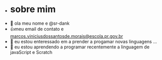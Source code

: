 - # sobre mim
- 👋 ola meu  nome e  @sr-dank
- :+1:meu email de contato e marcos.viniciusdossantosde.morais@escola.pr.gov.br
- 👀 eu estou enteressado em a prender a progamar novas linguagens ...
- 🌱 eu estou aprendendo a programar recentemente a linguagem de javaScript e Scratch
